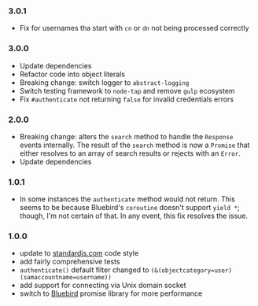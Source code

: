 ### 3.0.1
+ Fix for usernames tha start with `cn` or `dn` not being processed correctly

### 3.0.0
+ Update dependencies
+ Refactor code into object literals
+ Breaking change: switch logger to `abstract-logging`
+ Switch testing framework to `node-tap` and remove `gulp` ecosystem
+ Fix `#authenticate` not returning `false` for invalid credentials errors

### 2.0.0
+ Breaking change: alters the `search` method to handle the `Response` events
  internally. The result of the `search` method is now a `Promise` that either
  resolves to an array of search results or rejects with an `Error`.
+ Update dependencies

### 1.0.1
+ In some instances the `authenticate` method would not return. This seems to
  be because Bluebird's `coroutine` doesn't support `yield *`; though, I'm not
  certain of that. In any event, this fix resolves the issue.

### 1.0.0
+ update to [standardjs.com](http://standardjs.com) code style
+ add fairly comprehensive tests
+ `authenticate()` default filter changed to `(&(objectcategory=user)(samaccountname=username))`
+ add support for connecting via Unix domain socket
+ switch to [Bluebird](http://bluebirdjs.com) promise library for more performance
